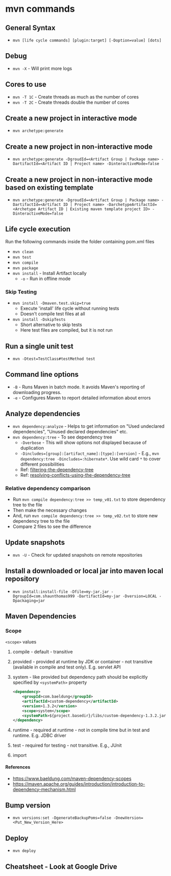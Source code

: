 mvn commands
============

## General Syntax
* `mvn [life cycle commands] [plugin:target] [-Doption=value] [dots]`

## Debug
* `mvn -X` - Will print more logs

## Cores to use
* `mvn -T 1C` - Create threads as much as the number of cores
* `mvn -T 2C` - Create threads double the number of cores

## Create a new project in interactive mode
* `mvn archetype:generate`

## Create a new project in non-interactive mode
* `mvn archetype:generate -DgroudId=<Artifact Group | Package name> -DartifactId=<Artifact ID | Project name> -DinteractiveMode=false`

## Create a new project in non-interactive mode based on existing template
* `mvn archetype:generate -DgroudId=<Artifact Group | Package name> -DartifactId=<Artifact ID | Project name> -DarchetypeArtifactId=<Archetype Artifact ID | Existing maven template project ID> -DinteractiveMode=false`

## Life cycle execution
Run the following commands inside the folder containing pom.xml files
* `mvn clean`
* `mvn test`
* `mvn compile`
* `mvn package`
* `mvn install` - Install Artifact locally
  * `-o` - Run in offline mode

### Skip Testing
* `mvn install -Dmaven.test.skip=true`
  * Execute 'install' life cycle without running tests
  * Doesn't compile test files at all
* `mvn install -DskipTests`
  * Short alternative to skip tests
  * Here test files are compiled, but it is not run

## Run a single unit test
* `mvn -Dtest=TestClass#testMethod test`

## Command line options
* `-B` - Runs Maven in batch mode. It avoids Maven's reporting of downloading progress.
* `-e` - Configures Maven to report detailed information about errors

## Analyze dependencies
* `mvn dependency:analyze` - Helps to get information on "Used undeclared dependencies", "Unused declared dependencies" etc.
* `mvn dependency:tree` - To see dependency tree
  * `-Dverbose` - This will show options not displayed because of duplication
  * `-Dincludes=[group]:[artifact_name]:[type]:[version]` - E.g., `mvn dependency:tree -Dincludes=:hibernate*`. Use wild card `*` to cover different possibilities
  * Ref: [filtering-the-dependency-tree](https://maven.apache.org/plugins/maven-dependency-plugin/examples/filtering-the-dependency-tree.html)
  * Ref: [resolving-conflicts-using-the-dependency-tree](https://maven.apache.org/plugins/maven-dependency-plugin/examples/resolving-conflicts-using-the-dependency-tree.html)

### Relative dependency comparison
* Run `mvn compile dependency:tree >> temp_v01.txt` to store dependency tree to the file
* Then make the necessary changes
* And, run `mvn compile dependency:tree >> temp_v02.txt` to store new dependency tree to the file
* Compare 2 files to see the difference

## Update snapshots
* `mvn -U` - Check for updated snapshots on remote repositories

## Install a downloaded or local jar into maven local repository
* `mvn install:install-file -Dfile=my-jar.jar -DgroupId=com.shaunthomas999 -DartifactId=my-jar -Dversion=LOCAL -Dpackaging=jar`

## Maven Dependencies

### Scope

`<scope>` values

1. compile - default - transitive
2. provided - provided at runtime by JDK or container - not transitive (available in compile and test only). E.g. servlet API
3. system - like provided but dependency path should be explicitly specified by `<systemPath>` property

    ```xml
    <dependency>
        <groupId>com.baeldung</groupId>
        <artifactId>custom-dependency</artifactId>
        <version>1.3.2</version>
        <scope>system</scope>
        <systemPath>${project.basedir}/libs/custom-dependency-1.3.2.jar</systemPath>
    </dependency>
    ```
4. runtime - required at runtime - not in compile time but in test and runtime. E.g. JDBC driver
5. test - required for testing - not transitive. E.g., JUnit
6. import

#### References

* https://www.baeldung.com/maven-dependency-scopes
* https://maven.apache.org/guides/introduction/introduction-to-dependency-mechanism.html

## Bump version

* `mvn versions:set -DgenerateBackupPoms=false -DnewVersion=<Put_New_Version_Here>`

## Deploy

* `mvn deploy`

## Cheatsheet - Look at Google Drive
